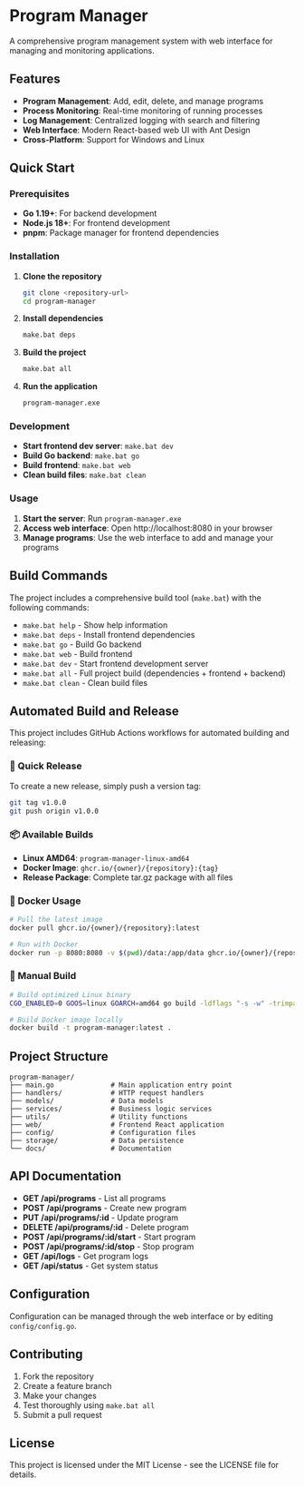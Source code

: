 # Program Manager

A comprehensive program management system with web interface for managing and monitoring applications.

## Features

- **Program Management**: Add, edit, delete, and manage programs
- **Process Monitoring**: Real-time monitoring of running processes
- **Log Management**: Centralized logging with search and filtering
- **Web Interface**: Modern React-based web UI with Ant Design
- **Cross-Platform**: Support for Windows and Linux

## Quick Start

### Prerequisites

- **Go 1.19+**: For backend development
- **Node.js 18+**: For frontend development
- **pnpm**: Package manager for frontend dependencies

### Installation

1. **Clone the repository**
   ```bash
   git clone <repository-url>
   cd program-manager
   ```

2. **Install dependencies**
   ```bash
   make.bat deps
   ```

3. **Build the project**
   ```bash
   make.bat all
   ```

4. **Run the application**
   ```bash
   program-manager.exe
   ```

### Development

- **Start frontend dev server**: `make.bat dev`
- **Build Go backend**: `make.bat go`
- **Build frontend**: `make.bat web`
- **Clean build files**: `make.bat clean`

### Usage

1. **Start the server**: Run `program-manager.exe`
2. **Access web interface**: Open http://localhost:8080 in your browser
3. **Manage programs**: Use the web interface to add and manage your programs

## Build Commands

The project includes a comprehensive build tool (`make.bat`) with the following commands:

- `make.bat help` - Show help information
- `make.bat deps` - Install frontend dependencies
- `make.bat go` - Build Go backend
- `make.bat web` - Build frontend
- `make.bat dev` - Start frontend development server
- `make.bat all` - Full project build (dependencies + frontend + backend)
- `make.bat clean` - Clean build files

## Automated Build and Release

This project includes GitHub Actions workflows for automated building and releasing:

### 🚀 Quick Release

To create a new release, simply push a version tag:

```bash
git tag v1.0.0
git push origin v1.0.0
```

### 📦 Available Builds

- **Linux AMD64**: `program-manager-linux-amd64`
- **Docker Image**: `ghcr.io/{owner}/{repository}:{tag}`
- **Release Package**: Complete tar.gz package with all files

### 🐳 Docker Usage

```bash
# Pull the latest image
docker pull ghcr.io/{owner}/{repository}:latest

# Run with Docker
docker run -p 8080:8080 -v $(pwd)/data:/app/data ghcr.io/{owner}/{repository}:latest
```

### 🔧 Manual Build

```bash
# Build optimized Linux binary
CGO_ENABLED=0 GOOS=linux GOARCH=amd64 go build -ldflags "-s -w" -trimpath -o program-manager-linux .

# Build Docker image locally
docker build -t program-manager:latest .
```

## Project Structure

```
program-manager/
├── main.go              # Main application entry point
├── handlers/            # HTTP request handlers
├── models/              # Data models
├── services/            # Business logic services
├── utils/               # Utility functions
├── web/                 # Frontend React application
├── config/              # Configuration files
├── storage/             # Data persistence
└── docs/                # Documentation
```

## API Documentation

- **GET /api/programs** - List all programs
- **POST /api/programs** - Create new program
- **PUT /api/programs/:id** - Update program
- **DELETE /api/programs/:id** - Delete program
- **POST /api/programs/:id/start** - Start program
- **POST /api/programs/:id/stop** - Stop program
- **GET /api/logs** - Get program logs
- **GET /api/status** - Get system status

## Configuration

Configuration can be managed through the web interface or by editing `config/config.go`.

## Contributing

1. Fork the repository
2. Create a feature branch
3. Make your changes
4. Test thoroughly using `make.bat all`
5. Submit a pull request

## License

This project is licensed under the MIT License - see the LICENSE file for details.